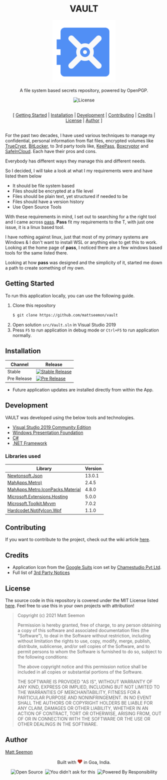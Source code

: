 <h1 align="center">VAULT</h1>

<p align="center"><img width="200px" height="200px" src="./assets/Vault-512.png" alt="Vault" /></p>

<p align="center">A file system based secrets repository, powered by OpenPGP.<br/></p>

<p align="center"><img src="https://img.shields.io/github/license/mattseemon/vault?style=for-the-badge" alt="License"/></p>

<p align="center"><br/>[ <a href="#getting_started">Getting Started</a> | <a href="#installation">Installation</a> | <a href="#development">Development</a> | <a href="#contributing">Contributing</a> | <a href="#credits">Credits</a> | <a href="#license">License</a> | <a href="#author">Author</a> ]<br/><br/></p>

<a name="about"></a>
For the past two decades, I have used various techniques to manage my confidential, personal information from flat files, encrypted volumes like [TrueCrypt](https://keepass.info/), [BitLocker](https://support.microsoft.com/en-us/windows/turn-on-device-encryption-0c453637-bc88-5f74-5105-741561aae838), to 3rd party tools like, [KeePass](https://keepass.info/), [Boxcryptor](https://www.boxcryptor.com/en/) and [SafeInCloud](https://safe-in-cloud.com/en/). Each have their pros and cons. 

Everybody has different ways they manage this and different needs.

So I decided, I will take a look at what I my requirements were and have listed them below 

 * It should be file system based
 * Files should be encrypted at a file level
 * Files should be plain text, yet structured if needed to be
 * Files should have a version history
 * Use Open Source Tools

With these requirements in mind, I set out to searching for a the right tool and I came across [pass](https://www.passwordstore.org/). **Pass** fit my requirements to the T, with just one issue, it is a linux based tool. 

I have nothing against linux, just that most of my primary systems are Windows & I don't want to install WSL or anything else to get this to work.
Looking at the home page of **pass**, I noticed there are a few windows based tools for the same listed there.

Looking at how **pass** was designed and the simplicity of it, started me down a path to create something of my own.

## Getting Started <a name="getting_started"></a>

To run this application locally, you can use the following guide.

1. Clone this repository 
   ```bash
   $ git clone https://github.com/mattseemon/vault
   ```
2. Open solution `src/Vault.sln` in Visual Studio 2019
3. Press `F5` to run application in debug mode or `Ctrl+F5` to run application normally.

## Installation <a name="installation"></a>

Channel | Release
------- | -------
Stable | [![Stable Release](https://img.shields.io/github/v/release/mattseemon/vault?label=%20&logo=windows&style=for-the-badge)](https://github.com/mattseemon/Vault/releases/latest)
Pre Release | [![Pre Release](https://img.shields.io/github/v/release/mattseemon/vault?include_prereleases&label=%20&logo=windows&style=for-the-badge)](https://github.com/mattseemon/Vault/releases)

 * Future application updates are installed directly from within the App.

## Development <a name="development"></a>

VAULT was developed using the below tools and technologies.
 * [Visual Studio 2019 Community Edition](https://visualstudio.microsoft.com/)
 * [Windows Presentation Foundation](https://docs.microsoft.com/en-us/dotnet/desktop/wpf/introduction-to-wpf?view=netframeworkdesktop-4.8)
 * [C#](https://docs.microsoft.com/en-us/dotnet/csharp/)
 * [.NET Framework](https://docs.microsoft.com/en-gb/dotnet/)

### Libraries used

 Library | Version 
 ------- | -------
[Newtonsoft.Json](http://james.newtonking.com/projects/json-net.aspx)|13.0.1
[MahApps.Metro)](https://github.com/MahApps/MahApps.Metro)|2.4.5
[MahApps.Metro.IconPacks.Material](https://github.com/MahApps/MahApps.Metro.IconPacks)|4.8.0
[Microsoft.Extensions.Hosting](https://github.com/dotnet/runtime)|5.0.0
[Microsoft.Toolkit.Mvvm](https://github.com/windows-toolkit/WindowsCommunityToolkit)|7.0.2
[Hardcodet.NotifyIcon.Wpf](https://github.com/hardcodet/wpf-notifyicon)|1.1.0

## Contributing <a name="contributing"></a>

If you want to contribute to the project, check out the wiki article [here](https://github.com/mattseemon/Vault/wiki/Contributing-to-Vault-Project). 

## Credits <a name="credits"></a>

 * Application Icon from the [Google Suits](https://www.iconfinder.com/iconsets/google-suits-1) icon set by [Chamestudio Pvt Ltd](https://www.iconfinder.com/chamedesign).
 * Full list of [3rd Party Notices](3rd-Party-Notices.md)

## License <a name="license"></a>
The source code in this repository is covered under the MIT License listed [here](LICENSE]). Feel free to use this in your own projects with attribution!

> Copyright (c) 2021 Matt Seemon
>  
> Permission is hereby granted, free of charge, to any person obtaining a copy of this software and associated documentation files (the "Software"), to deal in the Software without restriction, including without limitation the rights to use, copy, modify, merge, publish, distribute, sublicense, and/or sell copies of the Software, and to permit persons to whom the Software is furnished to do so, subject to the following conditions:
> 
> The above copyright notice and this permission notice shall be included in all copies or substantial portions of the Software.
> 
> THE SOFTWARE IS PROVIDED "AS IS", WITHOUT WARRANTY OF ANY KIND, EXPRESS OR IMPLIED, INCLUDING BUT NOT LIMITED TO THE WARRANTIES OF MERCHANTABILITY, FITNESS FOR A PARTICULAR PURPOSE AND NONINFRINGEMENT. IN NO EVENT SHALL THE AUTHORS OR COPYRIGHT HOLDERS BE LIABLE FOR ANY CLAIM, DAMAGES OR OTHER LIABILITY, WHETHER IN AN ACTION OF CONTRACT, TORT OR OTHERWISE, ARISING FROM, OUT OF OR IN CONNECTION WITH THE SOFTWARE OR THE USE OR OTHER DEALINGS IN THE SOFTWARE.

## Author <a name="author"></a>

[Matt Seemon](@mattseemon)

<p align="center">Built with <img src="./assets/heart.png" alt="Matt Seemon" /> in Goa, India.</p>
<p align="center"><img src="https://forthebadge.com/images/badges/open-source.svg" alt="Open Source" />&nbsp;
  <img src="https://forthebadge.com/images/badges/you-didnt-ask-for-this.svg" alt="You didn't ask for this" />&nbsp;
  <img src="https://forthebadge.com/images/badges/powered-by-responsibility.svg" alt="Powered By Responsibility"/></p>
